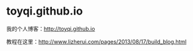 toyqi.github.io
==================

我的个人博客：<http://toyqi.github.io>

教程在这里：<http://www.lizherui.com/pages/2013/08/17/build_blog.html>
